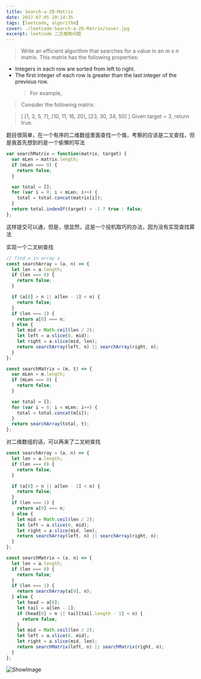 ```yaml
---
title: Search-a-2D-Matrix
date: 2017-07-05 20:14:35
tags: [leetcode, algorithm]
cover: ./leetcode-Search-a-2D-Matrix/cover.jpg
excerpt: leetcode 二叉搜索问题
---
```


> Write an efficient algorithm that searches for a value in an m x n matrix. This matrix has the following properties:

- Integers in each row are sorted from left to right.
- The first integer of each row is greater than the last integer of the previous row.
  > For example,

> Consider the following matrix:

> [
> [1, 3, 5, 7],
> [10, 11, 16, 20],
> [23, 30, 34, 50]
> ]
> Given target = 3, return true.

题目很简单，在一个有序的二维数组里面查找一个值，考察的应该是二叉查找，但是我首先想到的是一个偷懒的写法

```javascript
var searchMatrix = function(matrix, target) {
  var mLen = matrix.length;
  if (mLen === 0) {
    return false;
  }

  var total = [];
  for (var i = 0; i < mLen; i++) {
    total = total.concat(matrix[i]);
  }
  return total.indexOf(target) > -1 ? true : false;
};
```

这样提交可以通，但是，很显然，这是一个投机取巧的办法，因为没有实现查找算法

实现一个二叉树查找

```javascript
// find n in array a
const searchArray = (a, n) => {
  let len = a.length;
  if (len === 0) {
    return false;
  }

  if (a[0] > n || a[len - 1] < n) {
    return false;
  }
  if (len === 1) {
    return a[0] === n;
  } else {
    let mid = Math.ceil(len / 2);
    let left = a.slice(0, mid);
    let right = a.slice(mid, len);
    return searchArray(left, n) || searchArray(right, n);
  }
};

const searchMatrix = (m, t) => {
  var mLen = m.length;
  if (mLen === 0) {
    return false;
  }

  var total = [];
  for (var i = 0; i < mLen; i++) {
    total = total.concat(m[i]);
  }
  return searchArray(total, t);
};
```

对二维数组的话，可以再来了二叉树查找

```javascript
const searchArray = (a, n) => {
  let len = a.length;
  if (len === 0) {
    return false;
  }

  if (a[0] > n || a[len - 1] < n) {
    return false;
  }
  if (len === 1) {
    return a[0] === n;
  } else {
    let mid = Math.ceil(len / 2);
    let left = a.slice(0, mid);
    let right = a.slice(mid, len);
    return searchArray(left, n) || searchArray(right, n);
  }
};

const searchMatrix = (a, n) => {
  let len = a.length;
  if (len === 0) {
    return false;
  }
  if (len === 1) {
    return searchArray(a[0], n);
  } else {
    let head = a[0];
    let tail = a[len - 1];
    if (head[0] > n || tail[tail.length - 1] < n) {
      return false;
    }
    let mid = Math.ceil(len / 2);
    let left = a.slice(0, mid);
    let right = a.slice(mid, len);
    return searchMatrix(left, n) || searchMatrix(right, n);
  }
};
```

![ShowImage](/time.png)

